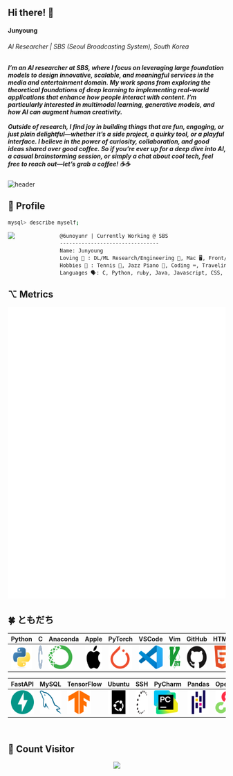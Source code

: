 <!-- Header banner -->
<h2 align="left">Hi there! 👋</h2> 

<h4>Junyoung</h4>
<h6>AI Researcher | SBS (Seoul Broadcasting System), South Korea</h6>
<h5>
I’m an AI researcher at SBS, where I focus on leveraging large foundation models to design innovative, scalable, and meaningful services in the media and entertainment domain. My work spans from exploring the theoretical foundations of deep learning to implementing real-world applications that enhance how people interact with content. I’m particularly interested in multimodal learning, generative models, and how AI can augment human creativity.  <br><br>
Outside of research, I find joy in building things that are fun, engaging, or just plain delightful—whether it’s a side project, a quirky tool, or a playful interface. I believe in the power of curiosity, collaboration, and good ideas shared over good coffee. So if you’re ever up for a deep dive into AI, a casual brainstorming session, or simply a chat about cool tech, feel free to reach out—let’s grab a coffee! ☕☕</h5>

![header](https://capsule-render.vercel.app/api?type=venom&color=0:C6538C,100:A371F7&height=200&section=header&text=%20&fontSize=60&fontColor=d6ace6)   

<h2 align="left">🪪 Profile</h2>

```bash
mysql> describe myself;
```

<img align="left" src="https://github.com/user-attachments/assets/6fccae10-698c-4e07-902c-ca13b087ec46" width="120px">

```markdown
@6unoyunr | Currently Working @ SBS
--------------------------------
Name: Junyoung
Loving 💟 : DL/ML Research/Engineering 🚀, Mac 🖥️, Front/BackEnd ⌨, Managing Projects 📃
Hobbies 🙌 : Tennis 🎾, Jazz Piano 🎹, Coding ⌨️, Traveling 🛫
Languages 🗣: C, Python, ruby, Java, Javascript, CSS, Matlab, html, Latex, Pytorch
```

<h2 align="left">⌥ Metrics</h2>
<p align="center"><img src="/github-metrics.svg" alt="Metrics" width="520"></p>

<h2 align="left"> 🍀 ともだち </h2>
<div align="center">

| Python | C | Anaconda | Apple | PyTorch | VSCode | Vim | GitHub | HTML | Jekyll | Ruby |
|--------|---|----------|-------|---------|--------|-----|--------|------|--------|------|
| <img src="https://github.com/devicons/devicon/blob/master/icons/python/python-original.svg" title="Python" alt="Python" width="55" height="55"/> | <img src="https://github.com/devicons/devicon/blob/master/icons/c/c-original.svg" title="C" alt="C" width="55" height="55"/> | <img src="https://github.com/devicons/devicon/blob/master/icons/anaconda/anaconda-original.svg" title="Anaconda" alt="Anaconda" width="55" height="55"/> | <img src="https://github.com/devicons/devicon/blob/master/icons/apple/apple-original.svg" title="Apple" alt="Apple" width="55" height="55"/> | <img src="https://github.com/devicons/devicon/blob/master/icons/pytorch/pytorch-original.svg" title="PyTorch" alt="PyTorch" width="55" height="55"/> | <img src="https://github.com/devicons/devicon/blob/master/icons/vscode/vscode-original.svg" title="VSCode" alt="VSCode" width="55" height="55"/> | <img src="https://github.com/devicons/devicon/blob/master/icons/vim/vim-plain.svg" title="Vim" alt="Vim" width="55" height="55"/> | <img src="https://github.com/devicons/devicon/blob/master/icons/github/github-original.svg" title="GitHub" alt="GitHub" width="55" height="55"/> | <img src="https://github.com/devicons/devicon/blob/master/icons/html5/html5-original.svg" title="HTML" alt="HTML" width="55" height="55"/> | <img src="https://github.com/devicons/devicon/blob/master/icons/jekyll/jekyll-original.svg" title="Jekyll" alt="Jekyll" width="55" height="55"/> | <img src="https://github.com/devicons/devicon/blob/master/icons/ruby/ruby-original.svg" title="Ruby" alt="Ruby" width="55" height="55"/> |

| FastAPI | MySQL | TensorFlow | Ubuntu | SSH | PyCharm | Pandas | OpenCV | Notion | Linux | Docker |
|---------|-------|------------|--------|-----|---------|--------|--------|--------|-------|-------|
| <img src="https://github.com/devicons/devicon/blob/master/icons/fastapi/fastapi-original.svg" title="FastAPI" alt="FastAPI" width="55" height="55"/> | <img src="https://github.com/devicons/devicon/blob/master/icons/mysql/mysql-original.svg" title="MySQL" alt="MySQL" width="55" height="55"/> | <img src="https://github.com/devicons/devicon/blob/master/icons/tensorflow/tensorflow-original.svg" title="TensorFlow" alt="TensorFlow" width="55" height="55"/> | <img src="https://github.com/devicons/devicon/blob/master/icons/ubuntu/ubuntu-plain.svg" title="Ubuntu" alt="Ubuntu" width="55" height="55"/> | <img src="https://github.com/devicons/devicon/blob/master/icons/ssh/ssh-original.svg" title="SSH" alt="SSH" width="55" height="55"/> | <img src="https://github.com/devicons/devicon/blob/master/icons/pycharm/pycharm-original.svg" title="PyCharm" alt="PyCharm" width="55" height="55"/> | <img src="https://github.com/devicons/devicon/blob/master/icons/pandas/pandas-original.svg" title="Pandas" alt="Pandas" width="55" height="55"/> | <img src="https://github.com/devicons/devicon/blob/master/icons/opencv/opencv-original.svg" title="OpenCV" alt="OpenCV" width="55" height="55"/> | <img src="https://upload.wikimedia.org/wikipedia/commons/e/e9/Notion-logo.svg" title="Notion" alt="Notion" width="55" height="55"/> | <img src="https://github.com/devicons/devicon/blob/master/icons/linux/linux-original.svg" title="Linux" alt="Linux" width="55" height="55"/> | <img src="https://github.com/devicons/devicon/blob/master/icons/docker/docker-original.svg" title="docker" alt="docker" width="55" height="55"/>

<br>
<div>
<h2 align="left">👀 Count Visitor </h2>
<div align="center">
<img src="https://moe-counter.glitch.me/get/@6unoyunr?theme=capoo-2&darkmode=0" />
  </div>
<br>
